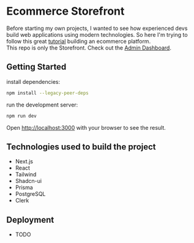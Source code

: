 # Ecommerce Storefront

Before starting my own projects, I wanted to see how experienced devs build web applications using modern technologies. So here I'm trying to follow this great [tutorial](https://www.youtube.com/watch?v=5miHyP6lExg) building an ecommerce platform.\
This repo is only the Storefront. Check out the [Admin Dashboard](https://github.com/WissemBoujlida/ecommerce-admin-dashboard).

## Getting Started

install dependencies:

```bash
npm install --legacy-peer-deps
```

run the development server:

```bash
npm run dev
```

Open [http://localhost:3000](http://localhost:3000) with your browser to see the result.

## Technologies used to build the project

- Next.js
- React
- Tailwind
- Shadcn-ui
- Prisma
- PostgreSQL
- Clerk

## Deployment

- TODO
